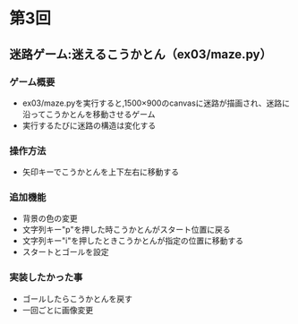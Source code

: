 # 第3回
## 迷路ゲーム:迷えるこうかとん（ex03/maze.py）
### ゲーム概要
- ex03/maze.pyを実行すると,1500×900のcanvasに迷路が描画され、迷路に沿ってこうかとんを移動させるゲーム
- 実行するたびに迷路の構造は変化する
### 操作方法
- 矢印キーでこうかとんを上下左右に移動する
### 追加機能
- 背景の色の変更
- 文字列キー"p"を押した時こうかとんがスタート位置に戻る
- 文字列キー"i"を押したときこうかとんが指定の位置に移動する
- スタートとゴールを設定
### 実装したかった事
- ゴールしたらこうかとんを戻す
- 一回ごとに画像変更

